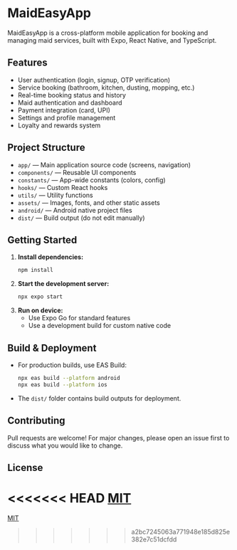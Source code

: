 # MaidEasyApp

MaidEasyApp is a cross-platform mobile application for booking and managing maid services, built with Expo, React Native, and TypeScript.

## Features
- User authentication (login, signup, OTP verification)
- Service booking (bathroom, kitchen, dusting, mopping, etc.)
- Real-time booking status and history
- Maid authentication and dashboard
- Payment integration (card, UPI)
- Settings and profile management
- Loyalty and rewards system

## Project Structure
- `app/` — Main application source code (screens, navigation)
- `components/` — Reusable UI components
- `constants/` — App-wide constants (colors, config)
- `hooks/` — Custom React hooks
- `utils/` — Utility functions
- `assets/` — Images, fonts, and other static assets
- `android/` — Android native project files
- `dist/` — Build output (do not edit manually)

## Getting Started
1. **Install dependencies:**
   ```sh
   npm install
   ```
2. **Start the development server:**
   ```sh
   npx expo start
   ```
3. **Run on device:**
   - Use Expo Go for standard features
   - Use a development build for custom native code

## Build & Deployment
- For production builds, use EAS Build:
  ```sh
  npx eas build --platform android
  npx eas build --platform ios
  ```
- The `dist/` folder contains build outputs for deployment.

## Contributing
Pull requests are welcome! For major changes, please open an issue first to discuss what you would like to change.

## License
<<<<<<< HEAD
[MIT](LICENSE)
=======
[MIT](LICENSE)
>>>>>>> a2bc7245063a771948e185d825e382e7c51dcfdd
